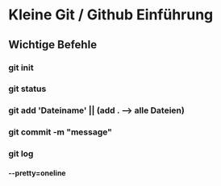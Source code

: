# Kleine Git / Github  Einführung

## Wichtige Befehle

### git init

### git status

### git add 'Dateiname' || (add . --> alle Dateien)

### git commit -m "message"

### git log
#### --pretty=oneline